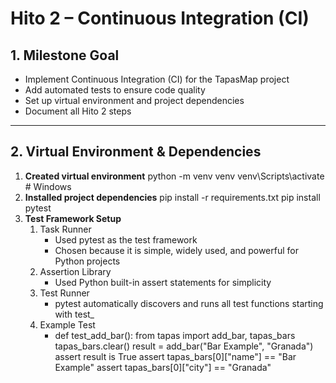 # Hito 2 – Continuous Integration (CI)

## 1. Milestone Goal

- Implement Continuous Integration (CI) for the TapasMap project
- Add automated tests to ensure code quality
- Set up virtual environment and project dependencies
- Document all Hito 2 steps

---

## 2. Virtual Environment & Dependencies

1. **Created virtual environment**
   python -m venv venv
   venv\Scripts\activate  # Windows
2. **Installed project dependencies**
   pip install -r requirements.txt
   pip install pytest
3. **Test Framework Setup**
   1. Task Runner
      - Used pytest as the test framework
      - Chosen because it is simple, widely used, and powerful for Python projects
    2. Assertion Library
       - Used Python built-in assert statements for simplicity
    3. Test Runner
       - pytest automatically discovers and runs all test functions starting with test_
    4. Example Test
       - def test_add_bar():
            from tapas import add_bar, tapas_bars
            tapas_bars.clear()
            result = add_bar("Bar Example", "Granada")
            assert result is True
             assert tapas_bars[0]["name"] == "Bar Example"
            assert tapas_bars[0]["city"] == "Granada"


